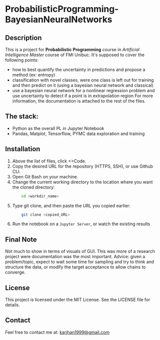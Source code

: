 # ProbabilisticProgramming-BayesianNeuralNetworks

## Description
This is a project for **Probabilistic Programming** course in *Artificial Intelligence Master* course of FMI Unibuc. It's supposed to 
cover the following points:
- how to best quantify the uncertainty in predictions and propose a method (ex: entropy)
- classification with novel classes, were one class is left out for training and then predict on it (using a bayesian neural network and classical)
- use a bayesian neural network for a nonlinear regression problem and use uncertainty to detect if a point is in extrapolation region
For more information, the documentation is attached to the rest of the files.

## The stack:
- Python as the overall PL in Jupyter Notebook
- Pandas, Matplot, Tensorflow, PYMC data exploration and training

## Installation
1. Above the list of files, click <>Code.
2. Copy the desired URL for the repository (HTTPS, SSH), or use Github CLI.
3. Open Git Bash on your machine.
4. Change the current working directory to the location where you want the cloned directory:
    ```bash
        cd <workdir_name>
    ```
5. Type git clone, and then paste the URL you copied earlier:
    ```bash
        git clone <copied_URL>
    ```
6. Run the notebook on a `Jupyter Server`, or watch the existing results

## Final Note
Not much to show in terms of visuals of GUI. This was more of a research project were
documentation was the most important. Advice: given a problem/topic, expect to wait some 
time for sampling and try to think and structure the data, or modify the target acceptance
to allow chains to converge.

## License
This project is licensed under the MIT License. See the LICENSE file for details.

## Contact
Feel free to contact me at: karjhan1999@gmail.com